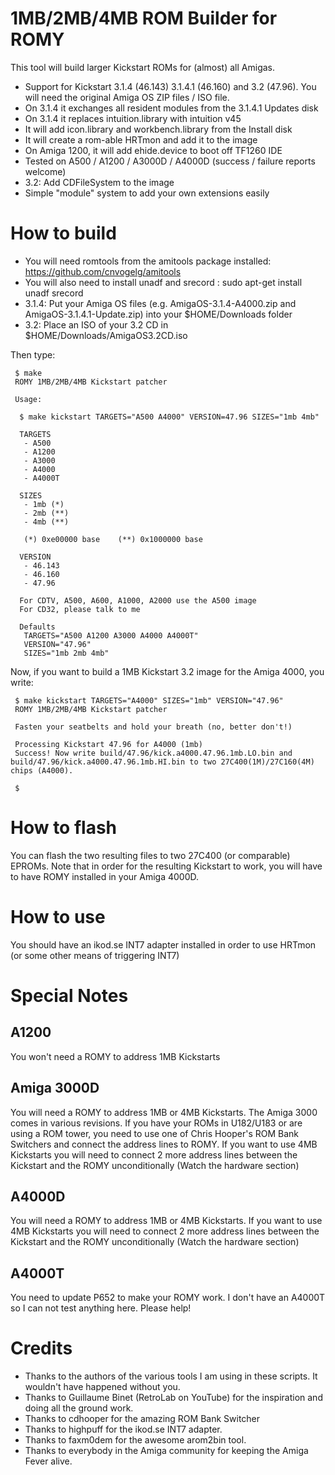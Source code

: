 # 1MB/2MB/4MB ROM Builder for ROMY

This tool will build larger Kickstart ROMs for (almost) all Amigas.

* Support for Kickstart 3.1.4 (46.143) 3.1.4.1 (46.160) and 3.2 (47.96). You will need the original Amiga OS ZIP files / ISO file.
* On 3.1.4 it exchanges all resident modules from the 3.1.4.1 Updates disk
* On 3.1.4 it replaces intuition.library with intuition v45
* It will add icon.library and workbench.library from the Install disk
* It will create a rom-able HRTmon and add it to the image
* On Amiga 1200, it will add ehide.device to boot off TF1260 IDE
* Tested on A500 / A1200 / A3000D / A4000D (success / failure reports welcome)
* 3.2: Add CDFileSystem to the image
* Simple "module" system to add your own extensions easily

# How to build

* You will need romtools from the amitools package installed: https://github.com/cnvogelg/amitools
* You will also need to install unadf and srecord : sudo apt-get install unadf srecord
* 3.1.4: Put your Amiga OS files (e.g. AmigaOS-3.1.4-A4000.zip and AmigaOS-3.1.4.1-Update.zip) into your
$HOME/Downloads folder
* 3.2: Place an ISO of your 3.2 CD in $HOME/Downloads/AmigaOS3.2CD.iso

Then type:
```
 $ make
 ROMY 1MB/2MB/4MB Kickstart patcher

 Usage:

  $ make kickstart TARGETS="A500 A4000" VERSION=47.96 SIZES="1mb 4mb"

  TARGETS
   - A500
   - A1200
   - A3000
   - A4000
   - A4000T

  SIZES
   - 1mb (*)
   - 2mb (**)
   - 4mb (**)

   (*) 0xe00000 base    (**) 0x1000000 base

  VERSION
   - 46.143
   - 46.160
   - 47.96

  For CDTV, A500, A600, A1000, A2000 use the A500 image
  For CD32, please talk to me

  Defaults
   TARGETS="A500 A1200 A3000 A4000 A4000T"
   VERSION="47.96"
   SIZES="1mb 2mb 4mb"
```

 Now, if you want to build a 1MB Kickstart 3.2 image for the Amiga 4000, you write:
```
 $ make kickstart TARGETS="A4000" SIZES="1mb" VERSION="47.96"
 ROMY 1MB/2MB/4MB Kickstart patcher

 Fasten your seatbelts and hold your breath (no, better don't!)

 Processing Kickstart 47.96 for A4000 (1mb)
 Success! Now write build/47.96/kick.a4000.47.96.1mb.LO.bin and build/47.96/kick.a4000.47.96.1mb.HI.bin to two 27C400(1M)/27C160(4M) chips (A4000).

 $
```

# How to flash

You can flash the two resulting files to two 27C400 (or comparable) EPROMs.
Note that in order for the resulting Kickstart to work, you will have to have
ROMY installed in your Amiga 4000D.


# How to use

You should have an ikod.se INT7 adapter installed in order to use HRTmon (or
some other means of triggering INT7)

# Special Notes

## A1200

You won't need a ROMY to address 1MB Kickstarts

## Amiga 3000D

You will need a ROMY to address 1MB or 4MB Kickstarts. The Amiga 3000 comes in various revisions. If you have your ROMs in U182/U183 or are using a ROM tower, you need to use one of Chris Hooper's ROM Bank Switchers and connect the address lines to ROMY. If you want to use 4MB Kickstarts you will need to connect 2 more address lines between the Kickstart and the ROMY unconditionally (Watch the hardware section)

## A4000D

You will need a ROMY to address 1MB or 4MB Kickstarts. If you want to use 4MB
Kickstarts you will need to connect 2 more address lines between the Kickstart
and the ROMY unconditionally (Watch the hardware section)

## A4000T

You need to update P652 to make your ROMY work. I don't have an A4000T so I can
not test anything here. Please help!

# Credits

* Thanks to the authors of the various tools I am using in these scripts. It
  wouldn't have happened without you.
* Thanks to Guillaume Binet (RetroLab on YouTube) for the inspiration and doing
  all the ground work.
* Thanks to cdhooper for the amazing ROM Bank Switcher
* Thanks to highpuff for the ikod.se INT7 adapter.
* Thanks to faxm0dem for the awesome arom2bin tool.
* Thanks to everybody in the Amiga community for keeping the Amiga Fever alive.


